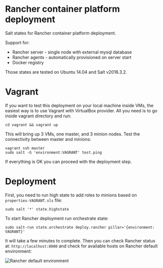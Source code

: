 # Rancher container platform deployment

Salt states for Rancher container platform deployment.

Support for:

 * Rancher server - single node with external mysql database
 * Rancher agents - automatically provisioned on server start
 * Docker registry

Those states are tested on Ubuntu 14.04 and Salt v2016.3.2.

# Vagrant

If you want to test this deployment on your local machine inside VMs, the easiest way is to use Vagrant with VirtualBox provider. All you need is to go inside vagrant directory and run:

```
cd vagrant && vagrant up
```
This will bring up 3 VMs, one master, and 3 minion nodes.
Test the connectivity between master and minions:

```
vagrant ssh master
sudo salt -G 'environment:VAGRANT' test.ping
```
If everything is OK you can proceed with the deployment step.

# Deployment

First, you need to run high state to add roles to minions based on ```properties-VAGRANT.sls``` file:

```
sudo salt '*' state.highstate
```
To start Rancher deployment run orchestrate state:

```
sudo salt-run state.orchestrate deploy.rancher pillar='{environment: VAGRANT}'
```
It will take a few minutes to complete. Then you can check Rancher status at: ```http://localhost:8080``` and check for available hosts on Rancher default environment:

![Rancher default environment](https://www.dropbox.com/s/x2rh0d6kgbrzyrt/rancher_env.png?raw=true)
